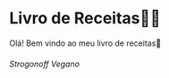 # Livro de Receitas:man_cook:

Olá! Bem vindo ao meu livro de receitas:wave:

###### Strogonoff Vegano



